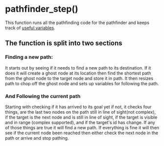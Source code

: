 # pathfinder_step()

This function runs all the pathfinding code for the pathfinder and keeps track of [useful variables](/pathfinder-set.md).

## The function is split into two sections



### Finding a new path:

It starts out by seeing if it needs to find a new path to its destination. If it does it will create a ghost node at its location then find the shortest path from the ghost node to the target node and store it in path. It then resizes path to chop off the ghost node and sets up variables for following the path.

### And Following the current path

Starting with checking if it has arrived to its goal yet if not, it checks four things, are the last two nodes on the path still in line of sight(not complex), if the target is the next node and is still in line of sight, if the target is visible and in range (complex supported), and if the target's id has change. If any of those things are true it will find a new path. If everything is fine it will then see if the current node been reached then either check the next node in the path or arrive and stop pathing.